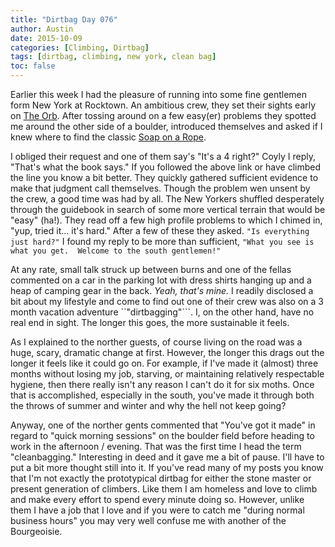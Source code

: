```yaml
---
title: "Dirtbag Day 076"
author: Austin
date: 2015-10-09
categories: [Climbing, Dirtbag]
tags: [dirtbag, climbing, new york, clean bag]
toc: false
---
```


Earlier this week I had the pleasure of running into some fine gentlemen form New York at Rocktown.  An ambitious crew, they set their sights early on [The Orb](http://www.mountainproject.com/v/the-orb/106036141).  After tossing around on a few easy(er) problems they spotted me around the other side of a boulder, introduced themselves and asked if I knew where to find the classic [Soap on a Rope](http://www.mountainproject.com/v/soap-on-a-rope/106036163).

I obliged their request and one of them say's "It's a 4 right?"  Coyly I reply, "That's what the book says."  If you followed the above link or have climbed the line you know a bit better.  They quickly gathered sufficient evidence to make that judgment call themselves.  Though the problem wen unsent by the crew, a good time was had by all.  The New Yorkers shuffled desperately through the guidebook in search of some more vertical terrain that would be "easy" (ha!).  They read off a few high profile problems to which I chimed in, "yup, tried it... it's hard."  After a few of these they asked.  ```"Is everything just hard?"```  I found my reply to be more than sufficient, ```"What you see is what you get.  Welcome to the south gentlemen!"```

At any rate, small talk struck up between burns and one of the fellas commented on a car in the parking lot with dress shirts hanging up and a heap of camping gear in the back.  *Yeah, that's mine.*  I readily disclosed a bit about my lifestyle and come to find out one of their crew was also on a 3 month vacation adventure ``"dirtbagging"```.  I, on the other hand, have no real end in sight.  The longer this goes, the more sustainable it feels.

As I explained to the norther guests, of course living on the road was a huge, scary, dramatic change at first.  However, the longer this drags out the longer it feels like it could go on.  For example, if I've made it (almost) three months without losing my job, starving, or maintaining relatively respectable hygiene, then there really isn't any reason I can't do it for six moths.  Once that is accomplished, especially in the south, you've made it through both the throws of summer and winter and why the hell not keep going?

Anyway, one of the norther gents commented that "You've got it made"  in regard to "quick morning sessions" on the boulder field before heading to work in the afternoon / evening.  That was the first time I head the term "cleanbagging."  Interesting in deed and it gave me a bit of pause.  I'll have to put a bit more thought still into it.  If you've read many of my posts you know that I'm not exactly the prototypical dirtbag for either the stone master or present generation of climbers.  Like them I am homeless and love to climb and make every effort to spend every minute doing so.  However, unlike them I have a job that I love and if you were to catch me "during normal business hours" you may very well confuse me with another of the Bourgeoisie.

